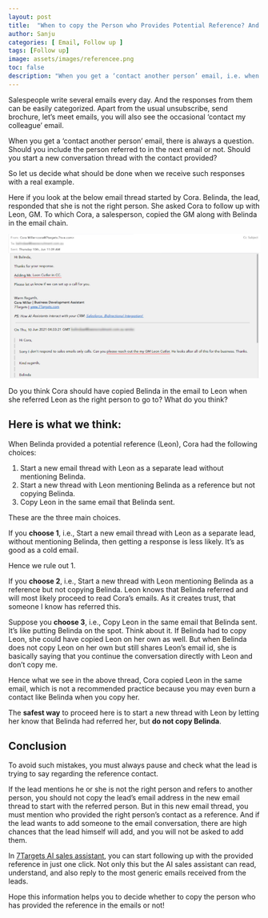 ```yaml
---
layout: post
title:  "When to copy the Person who Provides Potential Reference? And when NOT to?"
author: Sanju
categories: [ Email, Follow up ]
tags: [Follow up]
image: assets/images/referencee.png
toc: false
description: "When you get a ‘contact another person’ email, i.e. when a lead provides a potential reference, there is always a question. Whether to cc the lead along with the potential reference in new email thread or not?"
---
```

Salespeople write several emails every day. And the responses from them can be easily categorized. Apart from the usual unsubscribe, send brochure, let’s meet emails, you will also see the occasional ‘contact my colleague’ email.
 
When you get a ‘contact another person’ email, there is always a question. Should you include the person referred to in the next email or not. Should you start a new conversation thread with the contact provided? 
 
So let us decide what should be done when we receive such responses with a real example.
 
Here if you look at the below email thread started by Cora. Belinda, the lead, responded that she is not the right person. She asked Cora to follow up with Leon, GM. To which Cora, a salesperson, copied the GM along with Belinda in the email chain. 
 
![image](../assets/images/referencee-1.png)
 
Do you think Cora should have copied Belinda in the email to Leon when she referred Leon as the right person to go to? What do you think? 
 
## Here is what we think:
 
When Belinda provided a potential reference (Leon), Cora had the following choices: 
 
1. Start a new email thread with Leon as a separate lead without mentioning Belinda.
1. Start a new thread with Leon mentioning Belinda as a reference but not copying Belinda. 
1. Copy Leon in the same email that Belinda sent. 
 
These are the three main choices.
 
If you **choose 1**, i.e., Start a new email thread with Leon as a separate lead, without mentioning Belinda, then getting a response is less likely. It’s as good as a cold email.
 
Hence we rule out 1. 
 
If you **choose 2**, i.e., Start a new thread with Leon mentioning Belinda as a reference but not copying Belinda. Leon knows that Belinda referred and will most likely proceed to read Cora’s emails. As it creates trust, that someone I know has referred this.
 
Suppose you **choose 3**, i.e., Copy Leon in the same email that Belinda sent. It’s like putting Belinda on the spot. Think about it. If Belinda had to copy Leon, she could have copied Leon on her own as well. But when Belinda does not copy Leon on her own but still shares Leon’s email id, she is basically saying that you continue the conversation directly with Leon and don’t copy me.
 
Hence what we see in the above thread, Cora copied Leon in the same email, which is not a recommended practice because you may even burn a contact like Belinda when you copy her.
 
The **safest way** to proceed here is to start a new thread with Leon by letting her know that Belinda had referred her, but **do not copy Belinda**.
 
## Conclusion
 
To avoid such mistakes, you must always pause and check what the lead is trying to say regarding the reference contact.
 
If the lead mentions he or she is not the right person and refers to another person, you should not copy the lead’s email address in the new email thread to start with the referred person. But in this new email thread, you must mention who provided the right person’s contact as a reference.
And if the lead wants to add someone to the email conversation, there are high chances that the lead himself will add, and you will not be asked to add them.
 
In [7Targets AI sales assistant](https://7targets.ai/index.html?utm_medium=copy-referencee&utm_source=7targets), you can start following up with the provided reference in just one click. Not only this but the AI sales assistant can read, understand, and also reply to the most generic emails received from the leads.
 
Hope this information helps you to decide whether to copy the person who has provided the reference in the emails or not!
 
